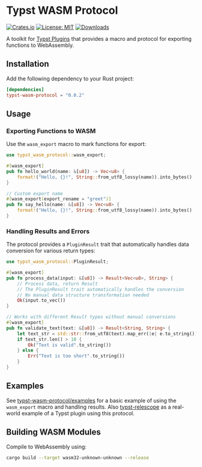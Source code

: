 # Typst WASM Protocol

[![Crates.io](https://img.shields.io/crates/v/typst-wasm-protocol.svg)](https://crates.io/crates/typst-wasm-protocol)
[![License: MIT](https://img.shields.io/badge/License-MIT-green.svg)](LICENSE)
[![Downloads](https://img.shields.io/crates/d/typst-wasm-protocol.svg)](https://crates.io/crates/typst-wasm-protocol)

A toolkit for [Typst Plugins](https://typst.app/docs/reference/foundations/plugin/) that provides a macro and protocol for exporting functions to WebAssembly.

## Installation

Add the following dependency to your Rust project:

```toml
[dependencies]
typst-wasm-protocol = "0.0.2"
```

## Usage

### Exporting Functions to WASM

Use the `wasm_export` macro to mark functions for export:

```rust
use typst_wasm_protocol::wasm_export;

#[wasm_export]
pub fn hello_world(name: &[u8]) -> Vec<u8> {
    format!("Hello, {}!", String::from_utf8_lossy(name)).into_bytes()
}

// Custom export name
#[wasm_export(export_rename = "greet")]
pub fn say_hello(name: &[u8]) -> Vec<u8> {
    format!("Hello, {}!", String::from_utf8_lossy(name)).into_bytes()
}
```

### Handling Results and Errors

The protocol provides a `PluginResult` trait that automatically handles data conversion for various return types:

```rust
use typst_wasm_protocol::PluginResult;

#[wasm_export]
pub fn process_data(input: &[u8]) -> Result<Vec<u8>, String> {
    // Process data, return Result
    // The PluginResult trait automatically handles the conversion
    // No manual data structure transformation needed
    Ok(input.to_vec())
}

// Works with different Result types without manual conversions
#[wasm_export]
pub fn validate_text(text: &[u8]) -> Result<String, String> {
    let text_str = std::str::from_utf8(text).map_err(|e| e.to_string())?;
    if text_str.len() > 10 {
        Ok("Text is valid".to_string())
    } else {
        Err("Text is too short".to_string())
    }
}
```

## Examples

See [typst-wasm-protocol/examples](typst-wasm-protocol/examples) for a basic example of using the `wasm_export` macro and handling results. Also [typst-relescope](https://github.com/sjfhsjfh/typst-relescope) as a real-world example of a Typst plugin using this protocol.

## Building WASM Modules

Compile to WebAssembly using:

```bash
cargo build --target wasm32-unknown-unknown --release
```
